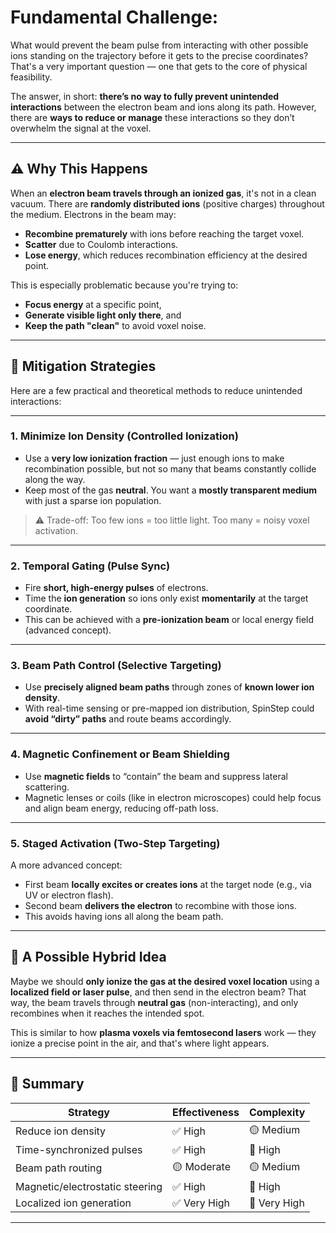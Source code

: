 # Fundamental Challenge:

What would prevent the beam pulse from interacting with other possible ions standing on the trajectory before it gets to the precise coordinates?
That's a very important question — one that gets to the core of physical feasibility.

The answer, in short: **there’s no way to fully prevent unintended interactions** between the electron beam and ions along its path. However, there are **ways to reduce or manage** these interactions so they don’t overwhelm the signal at the voxel.

---

## ⚠️ Why This Happens

When an **electron beam travels through an ionized gas**, it's not in a clean vacuum. There are **randomly distributed ions** (positive charges) throughout the medium. Electrons in the beam may:

* **Recombine prematurely** with ions before reaching the target voxel.
* **Scatter** due to Coulomb interactions.
* **Lose energy**, which reduces recombination efficiency at the desired point.

This is especially problematic because you're trying to:

* **Focus energy** at a specific point,
* **Generate visible light only there**, and
* **Keep the path "clean"** to avoid voxel noise.

---

## 🔧 Mitigation Strategies

Here are a few practical and theoretical methods to reduce unintended interactions:

---

### 1. **Minimize Ion Density (Controlled Ionization)**

* Use a **very low ionization fraction** — just enough ions to make recombination possible, but not so many that beams constantly collide along the way.
* Keep most of the gas **neutral**. You want a **mostly transparent medium** with just a sparse ion population.

> ⚠️ Trade-off: Too few ions = too little light. Too many = noisy voxel activation.

---

### 2. **Temporal Gating (Pulse Sync)**

* Fire **short, high-energy pulses** of electrons.
* Time the **ion generation** so ions only exist **momentarily** at the target coordinate.
* This can be achieved with a **pre-ionization beam** or local energy field (advanced concept).

---

### 3. **Beam Path Control (Selective Targeting)**

* Use **precisely aligned beam paths** through zones of **known lower ion density**.
* With real-time sensing or pre-mapped ion distribution, SpinStep could **avoid “dirty” paths** and route beams accordingly.

---

### 4. **Magnetic Confinement or Beam Shielding**

* Use **magnetic fields** to “contain” the beam and suppress lateral scattering.
* Magnetic lenses or coils (like in electron microscopes) could help focus and align beam energy, reducing off-path loss.

---

### 5. **Staged Activation (Two-Step Targeting)**

A more advanced concept:

* First beam **locally excites or creates ions** at the target node (e.g., via UV or electron flash).
* Second beam **delivers the electron** to recombine with those ions.
* This avoids having ions all along the beam path.

---

## 🧠 A Possible Hybrid Idea
Maybe we should **only ionize the gas at the desired voxel location** using a **localized field or laser pulse**, and then send in the electron beam? That way, the beam travels through **neutral gas** (non-interacting), and only recombines when it reaches the intended spot.

This is similar to how **plasma voxels via femtosecond lasers** work — they ionize a precise point in the air, and that's where light appears.

---

## 🧩 Summary

| Strategy                        | Effectiveness | Complexity   |
| ------------------------------- | ------------- | ------------ |
| Reduce ion density              | ✅ High        | 🟡 Medium    |
| Time-synchronized pulses        | ✅ High        | 🔴 High      |
| Beam path routing               | 🟡 Moderate   | 🟡 Medium    |
| Magnetic/electrostatic steering | ✅ High        | 🔴 High      |
| Localized ion generation        | ✅ Very High   | 🔴 Very High |

---

